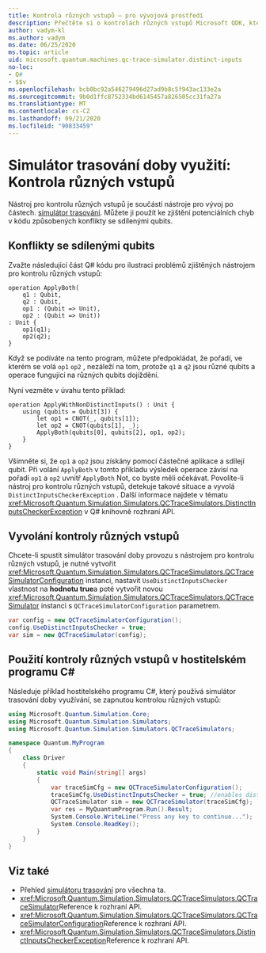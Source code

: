 ```yaml
---
title: Kontrola různých vstupů – pro vývojová prostředí
description: Přečtěte si o kontrolách různých vstupů Microsoft QDK, které používají simulátor trasování doby využívání, ke kontrole Q# kódu pro potenciální konflikty se sdílenými qubits.
author: vadym-kl
ms.author: vadym
ms.date: 06/25/2020
ms.topic: article
uid: microsoft.quantum.machines.qc-trace-simulator.distinct-inputs
no-loc:
- Q#
- $$v
ms.openlocfilehash: bcb0bc92a546279496d27ad9b8c5f943ac133e2a
ms.sourcegitcommit: 9b0d1ffc8752334bd6145457a826505cc31fa27a
ms.translationtype: MT
ms.contentlocale: cs-CZ
ms.lasthandoff: 09/21/2020
ms.locfileid: "90833459"
---
```

# <a name="quantum-trace-simulator-distinct-inputs-checker"></a>Simulátor trasování doby využití: Kontrola různých vstupů

Nástroj pro kontrolu různých vstupů je součástí nástroje pro vývoj po částech. [simulátor trasování](xref:microsoft.quantum.machines.qc-trace-simulator.intro). Můžete ji použít ke zjištění potenciálních chyb v kódu způsobených konflikty se sdílenými qubits. 

## <a name="conflicts-with-shared-qubits"></a>Konflikty se sdílenými qubits

Zvažte následující část Q# kódu pro ilustraci problémů zjištěných nástrojem pro kontrolu různých vstupů:

```qsharp
operation ApplyBoth(
    q1 : Qubit,
    q2 : Qubit,
    op1 : (Qubit => Unit),
    op2 : (Qubit => Unit))
: Unit {
    op1(q1);
    op2(q2);
}
```

Když se podíváte na tento program, můžete předpokládat, že pořadí, ve kterém se volá `op1` `op2` , nezáleží na tom, protože `q1` a `q2` jsou různé qubits a operace fungující na různých qubits dojíždění. 

Nyní vezměte v úvahu tento příklad:

```qsharp
operation ApplyWithNonDistinctInputs() : Unit {
    using (qubits = Qubit[3]) {
        let op1 = CNOT(_, qubits[1]);
        let op2 = CNOT(qubits[1], _);
        ApplyBoth(qubits[0], qubits[2], op1, op2);
    }
}
```

Všimněte si, že `op1` a `op2` jsou získány pomocí částečné aplikace a sdílejí qubit. Při volání `ApplyBoth` v tomto příkladu výsledek operace závisí na pořadí `op1` a `op2` uvnitř `ApplyBoth` Not, co byste měli očekávat. Povolíte-li nástroj pro kontrolu různých vstupů, detekuje takové situace a vyvolá `DistinctInputsCheckerException` . Další informace najdete v tématu <xref:Microsoft.Quantum.Simulation.Simulators.QCTraceSimulators.DistinctInputsCheckerException> v Q# knihovně rozhraní API.

## <a name="invoking-the-distinct-inputs-checker"></a>Vyvolání kontroly různých vstupů

Chcete-li spustit simulátor trasování doby provozu s nástrojem pro kontrolu různých vstupů, je nutné vytvořit <xref:Microsoft.Quantum.Simulation.Simulators.QCTraceSimulators.QCTraceSimulatorConfiguration> instanci, nastavit `UseDistinctInputsChecker` vlastnost na **hodnotu true**a poté vytvořit novou <xref:Microsoft.Quantum.Simulation.Simulators.QCTraceSimulators.QCTraceSimulator> instanci s `QCTraceSimulatorConfiguration` parametrem. 

```csharp
var config = new QCTraceSimulatorConfiguration();
config.UseDistinctInputsChecker = true;
var sim = new QCTraceSimulator(config);
```

## <a name="using-the-distinct-inputs-checker-in-a-c-host-program"></a>Použití kontroly různých vstupů v hostitelském programu C#

Následuje příklad hostitelského programu C#, který používá simulátor trasování doby využívání, se zapnutou kontrolou různých vstupů:

```csharp
using Microsoft.Quantum.Simulation.Core;
using Microsoft.Quantum.Simulation.Simulators;
using Microsoft.Quantum.Simulation.Simulators.QCTraceSimulators;

namespace Quantum.MyProgram
{
    class Driver
    {
        static void Main(string[] args)
        {
            var traceSimCfg = new QCTraceSimulatorConfiguration();
            traceSimCfg.UseDistinctInputsChecker = true; //enables distinct inputs checker
            QCTraceSimulator sim = new QCTraceSimulator(traceSimCfg);
            var res = MyQuantumProgram.Run().Result;
            System.Console.WriteLine("Press any key to continue...");
            System.Console.ReadKey();
        }
    }
}
```

## <a name="see-also"></a>Viz také

- Přehled [simulátoru trasování](xref:microsoft.quantum.machines.qc-trace-simulator.intro) pro všechna ta.
- <xref:Microsoft.Quantum.Simulation.Simulators.QCTraceSimulators.QCTraceSimulator>Reference k rozhraní API.
- <xref:Microsoft.Quantum.Simulation.Simulators.QCTraceSimulators.QCTraceSimulatorConfiguration>Reference k rozhraní API.
- <xref:Microsoft.Quantum.Simulation.Simulators.QCTraceSimulators.DistinctInputsCheckerException>Reference k rozhraní API.
